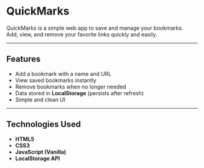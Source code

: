 # QuickMarks

QuickMarks is a simple web app to save and manage your bookmarks.  
Add, view, and remove your favorite links quickly and easily.

---

## Features
- Add a bookmark with a name and URL
- View saved bookmarks instantly
- Remove bookmarks when no longer needed
- Data stored in **LocalStorage** (persists after refresh)
- Simple and clean UI

---

## Technologies Used
- **HTML5**
- **CSS3**
- **JavaScript (Vanilla)**
- **LocalStorage API**
